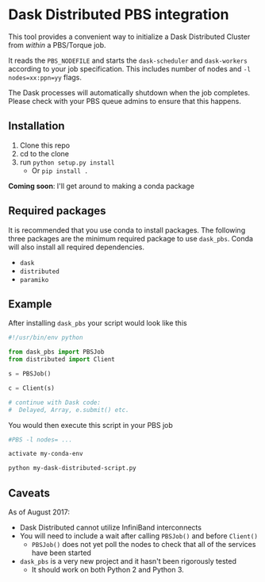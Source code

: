 # Dask Distributed PBS integration

This tool provides a convenient way to initialize a Dask Distributed Cluster
from *within* a PBS/Torque job.

It reads the `PBS_NODEFILE` and starts the `dask-scheduler` and `dask-workers`
according to your job specification. This includes number of nodes and `-l nodes=xx:ppn=yy` flags.

The Dask processes will automatically shutdown when the job completes. Please check with your
PBS queue admins to ensure that this happens.

## Installation

1. Clone this repo
2. cd to the clone
3. run `python setup.py install`
    * Or `pip install .`

**Coming soon**: I'll get around to making a conda package


## Required packages

It is recommended that you use conda to install packages.
The following three packages are the minimum required package to use `dask_pbs`. Conda will also install all required dependencies.

* `dask`
* `distributed`
* `paramiko`

## Example

After installing `dask_pbs` your script would look like this

```python
#!/usr/bin/env python

from dask_pbs import PBSJob
from distributed import Client

s = PBSJob()

c = Client(s)

# continue with Dask code:
#  Delayed, Array, e.submit() etc.
```

You would then execute this script in your PBS job

```bash
#PBS -l nodes= ...

activate my-conda-env

python my-dask-distributed-script.py
```

## Caveats

As of August 2017:
* Dask Distributed cannot utilize InfiniBand interconnects
* You will need to include a wait after calling `PBSJob()` and before `Client()`
    * `PBSJob()` does not yet poll the nodes to check that all of the services have been started
* `dask_pbs` is a very new project and it hasn't been rigorously tested
    * It should work on both Python 2 and Python 3.

